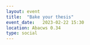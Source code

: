 ```yaml
---
layout: event
title:  "Bake your thesis"
event_date:   2023-02-22 15:30
location: Abacws 0.34
type: social
---
```

